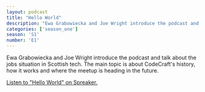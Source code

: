 ```yaml
---
layout: podcast
title: "Hello World"
description: "Ewa Grabowiecka and Joe Wright introduce the podcast and talk about the jobs situation in Scottish tech. The main topic is about CodeCraft's history, how it works and where the meetup is heading in the future."
categories: ['season_one']
season: 'S1'
number: 'E1'
---
```


Ewa Grabowiecka and Joe Wright introduce the podcast and talk about the jobs situation in Scottish tech. The main topic is about CodeCraft's history, how it works and where the meetup is heading in the future.

<a class="spreaker-player" href="https://www.spreaker.com/episode/18398071" data-resource="episode_id=18398071" data-width="100%" data-height="200px" data-theme="light" data-playlist="false" data-playlist-continuous="false" data-autoplay="false" data-live-autoplay="false" data-chapters-image="true" data-episode-image-position="right" data-hide-logo="false" data-hide-likes="false" data-hide-comments="false" data-hide-sharing="false" data-hide-download="true">Listen to "Hello World" on Spreaker.</a>
